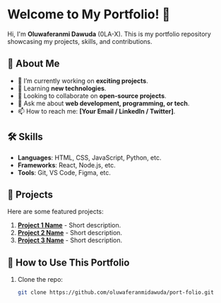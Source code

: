 # Welcome to My Portfolio! 👋

Hi, I'm **Oluwaferanmi Dawuda** (0LA-X). This is my portfolio repository showcasing my projects, skills, and contributions.

## 🚀 About Me
- 🔭 I’m currently working on **exciting projects**.
- 🌱 Learning **new technologies**.
- 👯 Looking to collaborate on **open-source projects**.
- 💬 Ask me about **web development, programming, or tech**.
- 📫 How to reach me: **[Your Email / LinkedIn / Twitter]**.

## 🛠️ Skills
- **Languages**: HTML, CSS, JavaScript, Python, etc.
- **Frameworks**: React, Node.js, etc.
- **Tools**: Git, VS Code, Figma, etc.

## 📂 Projects
Here are some featured projects:
1. **[Project 1 Name](link)** - Short description.
2. **[Project 2 Name](link)** - Short description.
3. **[Project 3 Name](link)** - Short description.

## 🌟 How to Use This Portfolio
1. Clone the repo:
   ```bash
   git clone https://github.com/oluwaferanmidawuda/port-folio.git
